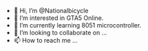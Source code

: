 - 👋 Hi, I’m @Nationalbicycle
- 👀 I’m interested in GTA5 Online.
- 🌱 I’m currently learning 8051 microcontroller.
- 💞️ I’m looking to collaborate on ...
- 📫 How to reach me ...

<!---
Nationalbicycle/Nationalbicycle is a ✨ special ✨ repository because its `README.md` (this file) appears on your GitHub profile.
You can click the Preview link to take a look at your changes.
--->

